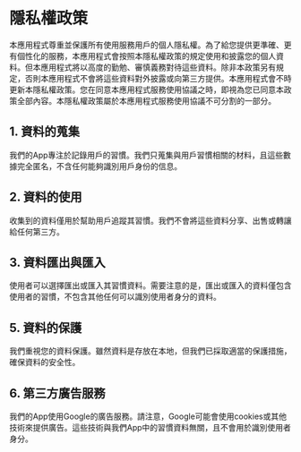 # 隱私權政策

本應用程式尊重並保護所有使用服務用戶的個人隱私權。為了給您提供更準確、更有個性化的服務，本應用程式會按照本隱私權政策的規定使用和披露您的個人資料。但本應用程式將以高度的勤勉、審慎義務對待這些資料。除非本政策另有規定，否則本應用程式不會將這些資料對外披露或向第三方提供。本應用程式會不時更新本隱私權政策。您在同意本應用程式服務使用協議之時，即視為您已同意本政策全部內容。本隱私權政策屬於本應用程式服務使用協議不可分割的一部分。

## 1. 資料的蒐集
我們的App專注於記錄用戶的習慣。我們只蒐集與用戶習慣相關的材料，且這些數據完全匿名，不含任何能夠識別用戶身份的信息。

## 2. 資料的使用
收集到的資料僅用於幫助用戶追蹤其習慣。我們不會將這些資料分享、出售或轉讓給任何第三方。

## 3. 資料匯出與匯入
使用者可以選擇匯出或匯入其習慣資料。需要注意的是，匯出或匯入的資料僅包含使用者的習慣，不包含其他任何可以識別使用者身分的資料。

## 5. 資料的保護
我們重視您的資料保護。雖然資料是存放在本地，但我們已採取適當的保護措施，確保資料的安全性。

## 6. 第三方廣告服務
我們的App使用Google的廣告服務。請注意，Google可能會使用cookies或其他技術來提供廣告。這些技術與我們App中的習慣資料無關，且不會用於識別使用者身分。

